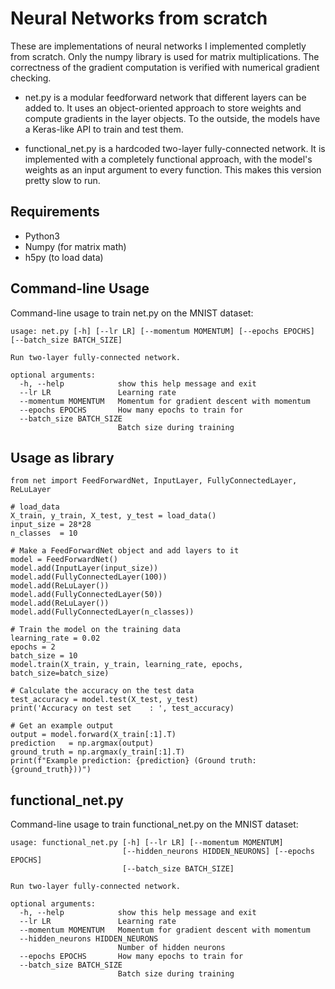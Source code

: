 # Neural Networks from scratch

These are implementations of neural networks I implemented completly from scratch. Only the numpy library is used for matrix multiplications. The correctness of the gradient computation is verified with numerical gradient checking.

- net.py is a modular feedforward network that different layers can be added to. It uses an object-oriented approach to store weights and compute gradients in the layer objects. To the outside, the models have a Keras-like API to train and test them.

- functional_net.py is a hardcoded two-layer fully-connected network. It is implemented with a completely functional approach, with the model's weights as an input argument to every function. This makes this version pretty slow to run.



## Requirements

- Python3
- Numpy (for matrix math)
- h5py (to load data)

## Command-line Usage

Command-line usage to train net.py on the MNIST dataset:

```
usage: net.py [-h] [--lr LR] [--momentum MOMENTUM] [--epochs EPOCHS] [--batch_size BATCH_SIZE]

Run two-layer fully-connected network.

optional arguments:
  -h, --help            show this help message and exit
  --lr LR               Learning rate
  --momentum MOMENTUM   Momentum for gradient descent with momentum
  --epochs EPOCHS       How many epochs to train for
  --batch_size BATCH_SIZE
                        Batch size during training
```

## Usage as library

```
from net import FeedForwardNet, InputLayer, FullyConnectedLayer, ReLuLayer

# load_data
X_train, y_train, X_test, y_test = load_data()
input_size = 28*28
n_classes  = 10

# Make a FeedForwardNet object and add layers to it
model = FeedForwardNet()
model.add(InputLayer(input_size))
model.add(FullyConnectedLayer(100))
model.add(ReLuLayer())
model.add(FullyConnectedLayer(50))
model.add(ReLuLayer())
model.add(FullyConnectedLayer(n_classes))

# Train the model on the training data
learning_rate = 0.02
epochs = 2
batch_size = 10
model.train(X_train, y_train, learning_rate, epochs, batch_size=batch_size)

# Calculate the accuracy on the test data
test_accuracy = model.test(X_test, y_test)
print('Accuracy on test set    : ', test_accuracy)

# Get an example output
output = model.forward(X_train[:1].T)
prediction   = np.argmax(output)
ground_truth = np.argmax(y_train[:1].T)
print(f"Example prediction: {prediction} (Ground truth: {ground_truth}))")
```

## functional_net.py

Command-line usage to train functional_net.py on the MNIST dataset:

```
usage: functional_net.py [-h] [--lr LR] [--momentum MOMENTUM]
                         [--hidden_neurons HIDDEN_NEURONS] [--epochs EPOCHS]
                         [--batch_size BATCH_SIZE]

Run two-layer fully-connected network.

optional arguments:
  -h, --help            show this help message and exit
  --lr LR               Learning rate
  --momentum MOMENTUM   Momentum for gradient descent with momentum
  --hidden_neurons HIDDEN_NEURONS
                        Number of hidden neurons
  --epochs EPOCHS       How many epochs to train for
  --batch_size BATCH_SIZE
                        Batch size during training

```
